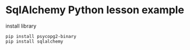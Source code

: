 # SqlAlchemy Python lesson example  
     
install library 
    
```
pip install psycopg2-binary 
pip install sqlalchemy 
``` 
  
  
 
 
